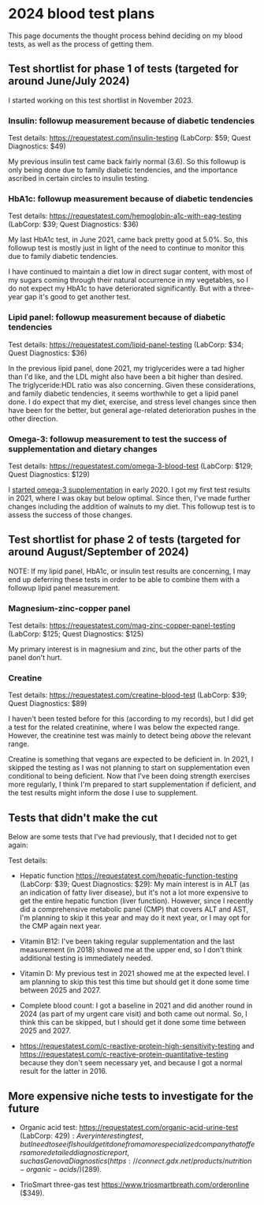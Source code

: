 # 2024 blood test plans

This page documents the thought process behind deciding on my blood
tests, as well as the process of getting them.

## Test shortlist for phase 1 of tests (targeted for around June/July 2024)

I started working on this test shortlist in November 2023.

### Insulin: followup measurement because of diabetic tendencies

Test details: https://requestatest.com/insulin-testing (LabCorp: $59; Quest Diagnostics: $49)

My previous insulin test came back fairly normal (3.6). So this
followup is only being done due to family diabetic tendencies, and the
importance ascribed in certain circles to insulin testing.

### HbA1c: followup measurement because of diabetic tendencies

Test details: https://requestatest.com/hemoglobin-a1c-with-eag-testing (LabCorp: $39; Quest Diagnostics: $36)

My last HbA1c test, in June 2021, came back pretty good at 5.0%. So,
this followup test is mostly just in light of the need to continue to
monitor this due to family diabetic tendencies.

I have continued to maintain a diet low in direct sugar content, with
most of my sugars coming through their natural occurrence in my
vegetables, so I do not expect my HbA1c to have deteriorated
significantly. But with a three-year gap it's good to get another
test.

### Lipid panel: followup measurement because of diabetic tendencies

Test details: https://requestatest.com/lipid-panel-testing (LabCorp: $34; Quest Diagnostics: $36)

In the previous lipid panel, done 2021, my triglycerides were a tad
higher than I'd like, and the LDL might also have been a bit higher
than desired. The triglyceride:HDL ratio was also concerning. Given
these considerations, and family diabetic tendencies, it seems
worthwhile to get a lipid panel done. I do expect that my diet,
exercise, and stress level changes since then have been for the
better, but general age-related deterioration pushes in the other
direction.

### Omega-3: followup measurement to test the success of supplementation and dietary changes

Test details: https://requestatest.com/omega-3-blood-test (LabCorp: $129; Quest Diagnostics: $129)

I [started omega-3
supplementation](2019-12-30-decision-to-start-taking-omega-3-supplements.md)
in early 2020. I got my first test results in 2021, where I was okay
but below optimal. Since then, I've made further changes including the
addition of walnuts to my diet. This followup test is to assess the
success of those changes.

## Test shortlist for phase 2 of tests (targeted for around August/September of 2024)

NOTE: If my lipid panel, HbA1c, or insulin test results are concerning,
I may end up deferring these tests in order to be able to combine them
with a followup lipid panel measurement.

### Magnesium-zinc-copper panel

Test details: https://requestatest.com/mag-zinc-copper-panel-testing (LabCorp: $125; Quest Diagnostics: $125)

My primary interest is in magnesium and zinc, but the other parts of the panel don't hurt.

### Creatine

Test details: https://requestatest.com/creatine-blood-test (LabCorp: $39; Quest Diagnostics: $89)

I haven't been tested before for this (according to my records), but I
did get a test for the related creatinine, where I was below the
expected range. However, the creatinine test was mainly to detect
being *above* the relevant range.

Creatine is something that vegans are expected to be deficient in. In
2021, I skipped the testing as I was not planning to start on
supplementation even conditional to being deficient. Now that I've
been doing strength exercises more regularly, I think I'm prepared to
start supplementation if deficient, and the test results might inform
the dose I use to supplement.

## Tests that didn't make the cut

Below are some tests that I've had previously, that I decided not to get again:

Test details:

* Hepatic function https://requestatest.com/hepatic-function-testing
  (LabCorp: $39; Quest Diagnostics: $29): My main interest is in ALT
  (as an indication of fatty liver disease), but it's not a lot more
  expensive to get the entire hepatic function (liver
  function). However, since I recently did a comprehensive metabolic
  panel (CMP) that covers ALT and AST, I'm planning to skip it this
  year and may do it next year, or I may opt for the CMP again next
  year.

* Vitamin B12: I've been taking regular supplementation and the last
  measurement (in 2018) showed me at the upper end, so I don't think
  additional testing is immediately needed.

* Vitamin D: My previous test in 2021 showed me at the expected
  level. I am planning to skip this test this time but should get it
  done some time between 2025 and 2027.

* Complete blood count: I got a baseline in 2021 and did another round
  in 2024 (as part of my urgent care visit) and both came out
  normal. So, I think this can be skipped, but I should get it done
  some time between 2025 and 2027.

* https://requestatest.com/c-reactive-protein-high-sensitivity-testing
  and https://requestatest.com/c-reactive-protein-quantitative-testing
  because they don't seem necessary yet, and because I got a normal
  result for the latter in 2016.

## More expensive niche tests to investigate for the future

* Organic acid test: https://requestatest.com/organic-acid-urine-test
  (LabCorp: $429): A very interesting test, but I need to see if I
  should get it done from a more specialized company that offers a
  more detailed diagnostic report, such as Genova Diagnostics
  (https://connect.gdx.net/products/nutrition-organic-acids/) ($289).

* TrioSmart three-gas test https://www.triosmartbreath.com/orderonline
  ($349).

